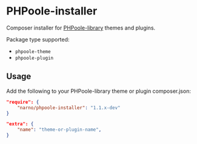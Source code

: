 # PHPoole-installer

Composer installer for [PHPoole-library](https://github.com/Narno/PHPoole-library) themes and plugins.

Package type supported:
* ```phpoole-theme```
* ```phpoole-plugin```
 
## Usage

Add the following to your PHPoole-library theme or plugin composer.json:

```json
"require": {
    "narno/phpoole-installer": "1.1.x-dev"
}
```

```json
"extra": {
    "name": "theme-or-plugin-name",
}
```
